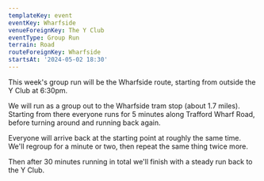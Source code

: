 ```yaml
---
templateKey: event
eventKey: Wharfside
venueForeignKey: The Y Club
eventType: Group Run
terrain: Road
routeForeignKey: Wharfside
startsAt: '2024-05-02 18:30'
---
```

This week's group run will be the Wharfside route, starting from outside the Y Club at 6:30pm.

We will run as a group out to the Wharfside tram stop (about 1.7 miles). Starting from there everyone runs for 
5 minutes along Trafford Wharf Road, before turning around and running back again.

Everyone will arrive back at the starting point at roughly the same time. We'll regroup for a minute or two, then 
repeat the same thing twice more.

Then after 30 minutes running in total we'll finish with a steady run back to the Y Club.
